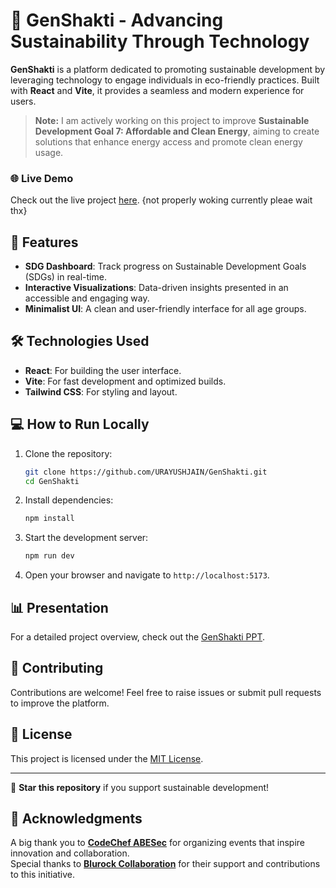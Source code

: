 # 🌱 GenShakti - Advancing Sustainability Through Technology  

**GenShakti** is a platform dedicated to promoting sustainable development by leveraging technology to engage individuals in eco-friendly practices. Built with **React** and **Vite**, it provides a seamless and modern experience for users.  

> **Note:** I am actively working on this project to improve **Sustainable Development Goal 7: Affordable and Clean Energy**, aiming to create solutions that enhance energy access and promote clean energy usage.

### 🌐 Live Demo  
Check out the live project [here](https://gen-shakti.vercel.app/).  {not properly woking currently pleae wait thx}

## 🚀 Features  

- **SDG Dashboard**: Track progress on Sustainable Development Goals (SDGs) in real-time.  
- **Interactive Visualizations**: Data-driven insights presented in an accessible and engaging way.  
- **Minimalist UI**: A clean and user-friendly interface for all age groups.  



## 🛠️ Technologies Used  

- **React**: For building the user interface.  
- **Vite**: For fast development and optimized builds.  
- **Tailwind CSS**: For styling and layout.  

## 💻 How to Run Locally  

1. Clone the repository:  
   ```bash
   git clone https://github.com/URAYUSHJAIN/GenShakti.git
   cd GenShakti
   ```  
2. Install dependencies:  
   ```bash
   npm install
   ```  
3. Start the development server:  
   ```bash
   npm run dev
   ```  
4. Open your browser and navigate to `http://localhost:5173`.  

## 📊 Presentation  

For a detailed project overview, check out the [GenShakti PPT](https://www.canva.com/design/DAGYscPMDIY/148YhYmX4PZA2EHcjMB6iw/edit?utm_content=DAGYscPMDIY&utm_campaign=designshare&utm_medium=link2&utm_source=sharebutton).  

## 🤝 Contributing  

Contributions are welcome! Feel free to raise issues or submit pull requests to improve the platform.  

## 📝 License  

This project is licensed under the [MIT License](LICENSE).  

---  

🌟 **Star this repository** if you support sustainable development!  

## 🤝 Acknowledgments  

A big thank you to **[CodeChef ABESec](https://github.com/ABES-CodeChef)** for organizing events that inspire innovation and collaboration.  
Special thanks to **[Blurock Collaboration](https://github.com/blurockionic)** for their support and contributions to this initiative.  

